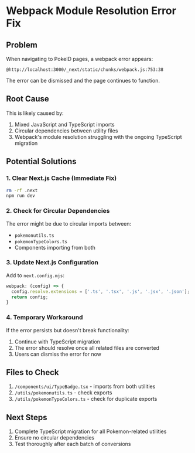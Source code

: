 # Webpack Module Resolution Error Fix

## Problem
When navigating to PokeID pages, a webpack error appears:
```
@http://localhost:3000/_next/static/chunks/webpack.js:753:38
```

The error can be dismissed and the page continues to function.

## Root Cause
This is likely caused by:
1. Mixed JavaScript and TypeScript imports
2. Circular dependencies between utility files
3. Webpack's module resolution struggling with the ongoing TypeScript migration

## Potential Solutions

### 1. Clear Next.js Cache (Immediate Fix)
```bash
rm -rf .next
npm run dev
```

### 2. Check for Circular Dependencies
The error might be due to circular imports between:
- `pokemonutils.ts` 
- `pokemonTypeColors.ts`
- Components importing from both

### 3. Update Next.js Configuration
Add to `next.config.mjs`:
```javascript
webpack: (config) => {
  config.resolve.extensions = ['.ts', '.tsx', '.js', '.jsx', '.json'];
  return config;
}
```

### 4. Temporary Workaround
If the error persists but doesn't break functionality:
1. Continue with TypeScript migration
2. The error should resolve once all related files are converted
3. Users can dismiss the error for now

## Files to Check
1. `/components/ui/TypeBadge.tsx` - imports from both utilities
2. `/utils/pokemonutils.ts` - check exports
3. `/utils/pokemonTypeColors.ts` - check for duplicate exports

## Next Steps
1. Complete TypeScript migration for all Pokemon-related utilities
2. Ensure no circular dependencies
3. Test thoroughly after each batch of conversions